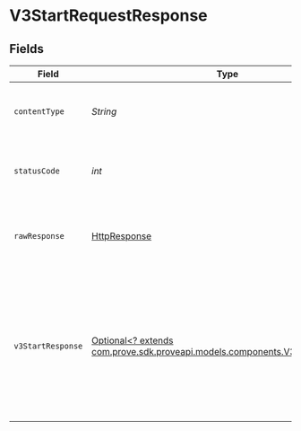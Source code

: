 # V3StartRequestResponse


## Fields

| Field                                                                                                                                | Type                                                                                                                                 | Required                                                                                                                             | Description                                                                                                                          | Example                                                                                                                              |
| ------------------------------------------------------------------------------------------------------------------------------------ | ------------------------------------------------------------------------------------------------------------------------------------ | ------------------------------------------------------------------------------------------------------------------------------------ | ------------------------------------------------------------------------------------------------------------------------------------ | ------------------------------------------------------------------------------------------------------------------------------------ |
| `contentType`                                                                                                                        | *String*                                                                                                                             | :heavy_check_mark:                                                                                                                   | HTTP response content type for this operation                                                                                        |                                                                                                                                      |
| `statusCode`                                                                                                                         | *int*                                                                                                                                | :heavy_check_mark:                                                                                                                   | HTTP response status code for this operation                                                                                         |                                                                                                                                      |
| `rawResponse`                                                                                                                        | [HttpResponse<InputStream>](https://docs.oracle.com/en/java/javase/11/docs/api/java.net.http/java/net/http/HttpResponse.html)        | :heavy_check_mark:                                                                                                                   | Raw HTTP response; suitable for custom response parsing                                                                              |                                                                                                                                      |
| `v3StartResponse`                                                                                                                    | [Optional<? extends com.prove.sdk.proveapi.models.components.V3StartResponse>](../../models/components/V3StartResponse.md)           | :heavy_minus_sign:                                                                                                                   | Successful request.                                                                                                                  | {<br/>"next": {<br/>"v3-validate": "/v3/validate"<br/>},<br/>"authToken": "eyJhbGciOi...",<br/>"correlationId": "713189b8-5555-4b08-83ba-75d08780aebd"<br/>} |